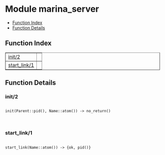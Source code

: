 

# Module marina_server #
* [Function Index](#index)
* [Function Details](#functions)

<a name="index"></a>

## Function Index ##


<table width="100%" border="1" cellspacing="0" cellpadding="2" summary="function index"><tr><td valign="top"><a href="#init-2">init/2</a></td><td></td></tr><tr><td valign="top"><a href="#start_link-1">start_link/1</a></td><td></td></tr></table>


<a name="functions"></a>

## Function Details ##

<a name="init-2"></a>

### init/2 ###

<pre><code>
init(Parent::pid(), Name::atom()) -&gt; no_return()
</code></pre>
<br />

<a name="start_link-1"></a>

### start_link/1 ###

<pre><code>
start_link(Name::atom()) -&gt; {ok, pid()}
</code></pre>
<br />

